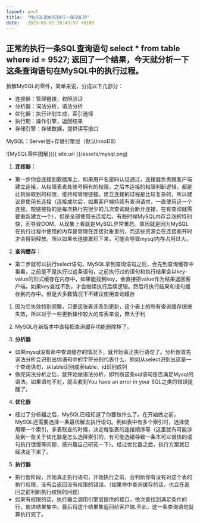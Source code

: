 ```yaml
---
layout: post
title:  "MySQL是如何执行一条SQL的"
date:   2020-05-01 20:43:57 +0100
---
```

正常的执行一条SQL查询语句 select * from table where id = 9527; 返回了一个结果，今天就分析一下这条查询语句在MySQL中的执行过程。
---

拆解MySQL的零件，简单来说，分成以下几部分：     
- 连接器：管理链接，权限验证
- 分析器：词法分析，语法分析
- 优化器：执行计划生成，索引选择
- 执行期：操作引擎，返回结果
- 存储引擎：存储数据，提供读写接口    
     
MySQL：Server层+存储引擎层（默认InnoDB）

![MySQL零件图解]({{ site.url }}/assets/mysql.png)

1. **连接器：**    
- 第一步你会连接到数据库上，如果用户名密码认证通过，连接器负责跟客户端建立连接，从权限表查处账号拥有的权限，之后本连接的权限判断逻辑，都是此刻获取到的权限，维持和管理链接。建立连接的过程是比较复杂的，所以建议是使用长连接（连接成功后，如果客户端持续有查询请求，一直使用这一个连接。短链接指的是每次执行完很少的几次查询就会断开连接，在有查询就需要重新建立一个），但是全部使用长连接后，有些时候MySQL内存会涨的特别快，而导致OOM，从现象上看就是MySQL异常重启。原因就是因为MySQL在执行过程中使用的内存是管理在连接对象里的，而这些资源会在连接断开时才会得到释放。所以如果长连接累积下来，可能会导致mysql内存占用过大。 

2. **查询缓存：**
- 第二步就可以执行select语句，MySQL拿到查询语句之后，会先到查询缓存中看看，之前是不是执行过这条语句，之前执行过的语句和执行结果会以key-value的形式缓存在内存中，如果能找到key，会直接把value作为结果返回客户端。如果key查找不到，才会继续执行后续逻辑。然后将执行结果和语句缓存到内存中。但是大多数情况下不建议使用查询缓存   
1. 因为它失效特别频繁，只要这张表涉及到更新，这个表上的所有查询缓存统统失效，所以对于一些更新操作较大的库表来说，弊大于利
2. MySQL在新版本中直接把查询缓存功能删除掉了。

3. **分析器**
- 如果mysql没有命中查询缓存的情况下，就开始真正执行语句了。分析器首先词法分析会识别出你语句中的字符分别代表什么，例如从select识别出这是一个查询语句，从table识别成表table，id识别成列	     
- 做完词法分析之后，就开始做语法分析，即判断这条sql语句是否满足Mysql的语法。如果语句不对，就会收到You have an error in your SQL之类的错误提醒了。

4. **优化器**
- 经过了分析器之后，MySQL已经知道了你要做什么了。在开始做之前，MySQL还需要选择一条最优解去执行语句。例如表中有多个索引时，选择使用哪一个索引，多表联查的时候，决定每张表的连接顺序等（这里就有可能涉及到一些关于优化器是怎么选择索引的，有可能选错导致一条本可以很快的语句执行很慢等问题，感兴趣自己研究一下）。经过优化器之后，执行方案就已经决定下来了。

5. **执行器**
- 执行器阶段，开始真正执行语句，开始执行之前，会判断你有没有对这个表的执行权限，没有会返回没有权限的错误。（如果命中查询缓存的话，也会在返回之前判断执行权限的问题）   
- 如果有权限的话，执行器会调用引擎层提供的接口，依次查找到满足条件的行，放进结果集中。最后将这个结果集返回给客户端.至此，这一条查询语句就算执行完了。